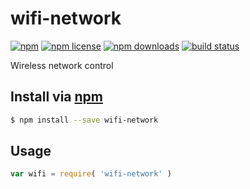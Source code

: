 # wifi-network
[![npm](https://img.shields.io/npm/v/wifi-network.svg?style=flat-square)](https://npmjs.com/package/wifi-network)
[![npm license](https://img.shields.io/npm/l/wifi-network.svg?style=flat-square)](https://npmjs.com/package/wifi-network)
[![npm downloads](https://img.shields.io/npm/dm/wifi-network.svg?style=flat-square)](https://npmjs.com/package/wifi-network)
[![build status](https://img.shields.io/travis/jhermsmeier/node-wifi-network/master.svg?style=flat-square)](https://travis-ci.org/jhermsmeier/node-wifi-network)

Wireless network control

## Install via [npm](https://npmjs.com)

```sh
$ npm install --save wifi-network
```

## Usage

```js
var wifi = require( 'wifi-network' )
```
